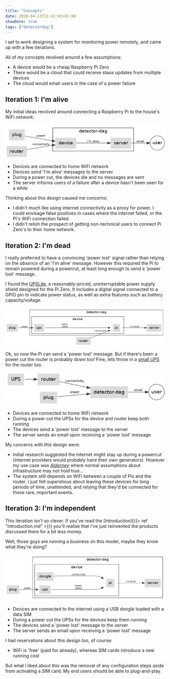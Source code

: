 ```yaml
---
title: "Concepts"
date: 2020-04-13T11:41:03+01:00
showDate: true
tags: ["detectordag"]
---
```


I set to work designing a system for monitoring power remotely, and came up with a few iterations.

All of my concepts revolved around a few assumptions:

- A device would be a cheap Raspberry Pi Zero
- There would be a cloud that could receive staus updates from multiple devices
- The cloud would email users in the case of a power failure

## Iteration 1: I'm alive

My initial ideas revolved around connecting a Raspberry Pi to the house's WiFi network:

![iteration-1](/_gen/archie/im-alive-context-device.png)

- Devices are connected to home WiFi network
- Devices send 'I'm alive' messages to the server
- During a power cut, the devices die and no messages are sent
- The server informs users of a failure after a device hasn't been seen for a while

Thinking about this design caused me concerns:

- I didn't much like using internet connectivity as a proxy for power.
I could envisage false positives in cases where the internet failed, or the Pi's WiFi connection failed.
- I didn't relish the prospect of getting non-technical users to connect Pi Zero's to their home network.

## Iteration 2: I'm dead

I really preferred to have a convincing 'power lost' signal rather than relying on the _absence_ of an
'I'm alive' message. However this required the Pi to remain powered during a powercut, at least long
enough to send a 'power lost' message.

I found the [UPSLite](https://www.aliexpress.com/item/32954180664.html),
a reasonably-priced, uninterruptable power supply shield designed for the Pi Zero.
It includes a digital signal connected to a GPIO pin to indicate power status, as well as extra
features such as battery capacity/voltage.

![iteration-2-device](/_gen/archie/im-dead-context-device.png)

Ok, so now the Pi can send a 'power lost' message. But if there's been a power cut the router is probably
down too! Fine, lets throw in a [small UPS](https://www.amazon.co.uk/gp/product/B075QZQSS1) for the
router too.

![iteration-1](/_gen/archie/im-dead-context.png)

- Devices are connected to home WiFi network
- During a power cut the UPSs for the device and router keep both running
- The devices send a 'power lost' message to the server
- The server sends an email upon receiving a 'power lost' message

My concerns with _this_ design were:

- Initial research suggested the internet might stay up during a powercut
(internet providers would probably have their own generators).
However my use case was [_Alderney_](https://en.wikipedia.org/wiki/Alderney)
where normal assumptions about infrastructure may not hold true...
- The system still depends on WiFi between a couple of Pis and the router.
I just felt superstious about leaving these devices for long periods of time, unattended,
and relying that they'd be connected for these rare, important events.

## Iteration 3: I'm independent

This iteration isn't so clever. If you've read the [Introduction]({{< ref "introduction.md" >}})
you'll realise that I've just reinvented the products discussed there for a bit less money.

Well, those guys are running a business on this model, maybe they know what they're doing?

![iteration-3](/_gen/archie/independent-context-device.png)

- Devices are connected to the internet using a USB dongle loaded with a data SIM
- During a power cut the UPSs for the devices keep them running
- The devices send a 'power lost' message to the server
- The server sends an email upon receiving a 'power lost' message

I had reservations about this design too, of course:

- WiFi is 'free' (paid for already), whereas SIM cards introduce a new running cost

But what I liked about this was the removal of any configuration steps aside from activating a SIM card.
My end users should be able to plug-and-play.
